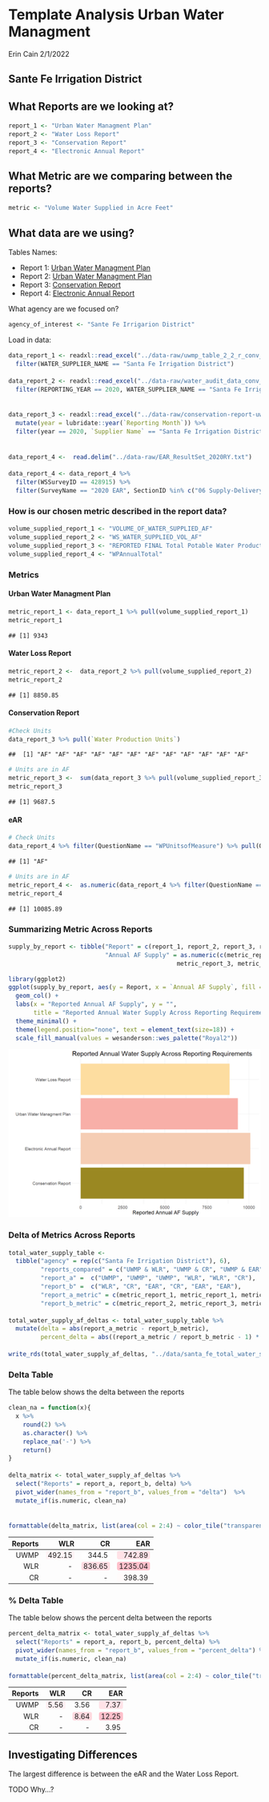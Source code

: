Template Analysis Urban Water Managment
================
Erin Cain
2/1/2022

## Sante Fe Irrigation District

## What Reports are we looking at?

``` r
report_1 <- "Urban Water Managment Plan"
report_2 <- "Water Loss Report"
report_3 <- "Conservation Report"
report_4 <- "Electronic Annual Report"
```

## What Metric are we comparing between the reports?

``` r
metric <- "Volume Water Supplied in Acre Feet"
```

## What data are we using?

Tables Names:

-   Report 1: [Urban Water Managment
    Plan](https://wuedata.water.ca.gov/uwmp_export_2020.asp)
-   Report 2: [Urban Water Managment
    Plan](https://wuedata.water.ca.gov/awwa_export)
-   Report 3: [Conservation
    Report](https://www.waterboards.ca.gov/water_issues/programs/conservation_portal/conservation_reporting.html)
-   Report 4: [Electronic Annual
    Report](https://www.waterboards.ca.gov/drinking_water/certlic/drinkingwater/eardata.html)

What agency are we focused on?

``` r
agency_of_interest <- "Sante Fe Irrigarion District"
```

Load in data:

``` r
data_report_1 <- readxl::read_excel("../data-raw/uwmp_table_2_2_r_conv_to_af.xlsx") %>% 
  filter(WATER_SUPPLIER_NAME == "Santa Fe Irrigation District")
  
data_report_2 <- readxl::read_excel("../data-raw/water_audit_data_conv_to_af.xlsx") %>% 
  filter(REPORTING_YEAR == 2020, WATER_SUPPLIER_NAME == "Santa Fe Irrigation District") 


data_report_3 <- readxl::read_excel("../data-raw/conservation-report-uw-supplier-data120721.xlsx") %>% 
  mutate(year = lubridate::year(`Reporting Month`)) %>%
  filter(year == 2020, `Supplier Name` == "Santa Fe Irrigation District")


data_report_4 <-  read.delim("../data-raw/EAR_ResultSet_2020RY.txt")

data_report_4 <- data_report_4 %>%
  filter(WSSurveyID == 428915) %>%
  filter(SurveyName == "2020 EAR", SectionID %in% c("06 Supply-Delivery", "01 Intro")) 
```

### How is our chosen metric described in the report data?

``` r
volume_supplied_report_1 <- "VOLUME_OF_WATER_SUPPLIED_AF"
volume_supplied_report_2 <- "WS_WATER_SUPPLIED_VOL_AF"
volume_supplied_report_3 <- "REPORTED FINAL Total Potable Water Production"
volume_supplied_report_4 <- "WPAnnualTotal"
```

### Metrics

#### Urban Water Managment Plan

``` r
metric_report_1 <- data_report_1 %>% pull(volume_supplied_report_1)
metric_report_1
```

    ## [1] 9343

#### Water Loss Report

``` r
metric_report_2 <-  data_report_2 %>% pull(volume_supplied_report_2)
metric_report_2 
```

    ## [1] 8850.85

#### Conservation Report

``` r
#Check Units
data_report_3 %>% pull(`Water Production Units`) 
```

    ##  [1] "AF" "AF" "AF" "AF" "AF" "AF" "AF" "AF" "AF" "AF" "AF" "AF"

``` r
# Units are in AF
metric_report_3 <-  sum(data_report_3 %>% pull(volume_supplied_report_3))
metric_report_3 
```

    ## [1] 9687.5

#### eAR

``` r
# Check Units 
data_report_4 %>% filter(QuestionName == "WPUnitsofMeasure") %>% pull(QuestionResults)
```

    ## [1] "AF"

``` r
# Units are in AF
metric_report_4 <-  as.numeric(data_report_4 %>% filter(QuestionName == "WPAnnualTotal") %>% pull(QuestionResults))
metric_report_4 
```

    ## [1] 10085.89

### Summarizing Metric Across Reports

``` r
supply_by_report <- tibble("Report" = c(report_1, report_2, report_3, report_4),
                           "Annual AF Supply" = as.numeric(c(metric_report_1, metric_report_2, 
                                               metric_report_3, metric_report_4)))
```

``` r
library(ggplot2)
ggplot(supply_by_report, aes(y = Report, x = `Annual AF Supply`, fill = Report)) +
  geom_col() + 
  labs(x = "Reported Annual AF Supply", y = "", 
       title = "Reported Annual Water Supply Across Reporting Requirements") +
  theme_minimal() +
  theme(legend.position="none", text = element_text(size=18)) + 
  scale_fill_manual(values = wesanderson::wes_palette("Royal2"))
```

![](santa_fe_supply_analysis_files/figure-gfm/unnamed-chunk-11-1.png)<!-- -->

### Delta of Metrics Across Reports

``` r
total_water_supply_table <- 
  tibble("agency" = rep(c("Santa Fe Irrigation District"), 6),
         "reports_compared" = c("UWMP & WLR", "UWMP & CR", "UWMP & EAR", "WLR & CR", "WLR & EAR", "CR & EAR"),
         "report_a" =  c("UWMP", "UWMP", "UWMP", "WLR", "WLR", "CR"),
         "report_b" =  c("WLR", "CR", "EAR", "CR", "EAR", "EAR"),
         "report_a_metric" = c(metric_report_1, metric_report_1, metric_report_1, metric_report_2, metric_report_2, metric_report_3), 
         "report_b_metric" = c(metric_report_2, metric_report_3, metric_report_4, metric_report_3, metric_report_4, metric_report_4),)

total_water_supply_af_deltas <- total_water_supply_table %>% 
  mutate(delta = abs(report_a_metric - report_b_metric), 
         percent_delta = abs((report_a_metric / report_b_metric - 1) * 100))

write_rds(total_water_supply_af_deltas, "../data/santa_fe_total_water_supply_af_deltas.rds")
```

### Delta Table

The table below shows the delta between the reports

``` r
clean_na = function(x){
  x %>%
    round(2) %>%
    as.character() %>%
    replace_na('-') %>%
    return()
}

delta_matrix <- total_water_supply_af_deltas %>% 
  select("Reports" = report_a, report_b, delta) %>%
  pivot_wider(names_from = "report_b", values_from = "delta")  %>%
  mutate_if(is.numeric, clean_na)


formattable(delta_matrix, list(area(col = 2:4) ~ color_tile("transparent", "pink")))
```

<table class="table table-condensed">
<thead>
<tr>
<th style="text-align:right;">
Reports
</th>
<th style="text-align:right;">
WLR
</th>
<th style="text-align:right;">
CR
</th>
<th style="text-align:right;">
EAR
</th>
</tr>
</thead>
<tbody>
<tr>
<td style="text-align:right;">
UWMP
</td>
<td style="text-align:right;">
<span
style="display: block; padding: 0 4px; border-radius: 4px; background-color: #fff4f6">492.15</span>
</td>
<td style="text-align:right;">
<span
style="display: block; padding: 0 4px; border-radius: 4px; background-color: #ffffff">344.5
</span>
</td>
<td style="text-align:right;">
<span
style="display: block; padding: 0 4px; border-radius: 4px; background-color: #ffe2e7">742.89
</span>
</td>
</tr>
<tr>
<td style="text-align:right;">
WLR
</td>
<td style="text-align:right;">
<span style="display: block; padding: 0 4px; border-radius: 4px">-
</span>
</td>
<td style="text-align:right;">
<span
style="display: block; padding: 0 4px; border-radius: 4px; background-color: #ffdce2">836.65</span>
</td>
<td style="text-align:right;">
<span
style="display: block; padding: 0 4px; border-radius: 4px; background-color: #ffc0cb">1235.04</span>
</td>
</tr>
<tr>
<td style="text-align:right;">
CR
</td>
<td style="text-align:right;">
<span style="display: block; padding: 0 4px; border-radius: 4px">-
</span>
</td>
<td style="text-align:right;">
<span style="display: block; padding: 0 4px; border-radius: 4px">-
</span>
</td>
<td style="text-align:right;">
<span
style="display: block; padding: 0 4px; border-radius: 4px; background-color: #fffbfb">398.39
</span>
</td>
</tr>
</tbody>
</table>

### % Delta Table

The table below shows the percent delta between the reports

``` r
percent_delta_matrix <- total_water_supply_af_deltas %>% 
  select("Reports" = report_a, report_b, percent_delta) %>%
  pivot_wider(names_from = "report_b", values_from = "percent_delta") %>%
  mutate_if(is.numeric, clean_na)

formattable(percent_delta_matrix, list(area(col = 2:4) ~ color_tile("transparent", "pink")))
```

<table class="table table-condensed">
<thead>
<tr>
<th style="text-align:right;">
Reports
</th>
<th style="text-align:right;">
WLR
</th>
<th style="text-align:right;">
CR
</th>
<th style="text-align:right;">
EAR
</th>
</tr>
</thead>
<tbody>
<tr>
<td style="text-align:right;">
UWMP
</td>
<td style="text-align:right;">
<span
style="display: block; padding: 0 4px; border-radius: 4px; background-color: #fff0f3">5.56</span>
</td>
<td style="text-align:right;">
<span
style="display: block; padding: 0 4px; border-radius: 4px; background-color: #ffffff">3.56</span>
</td>
<td style="text-align:right;">
<span
style="display: block; padding: 0 4px; border-radius: 4px; background-color: #ffe3e8">7.37
</span>
</td>
</tr>
<tr>
<td style="text-align:right;">
WLR
</td>
<td style="text-align:right;">
<span style="display: block; padding: 0 4px; border-radius: 4px">-
</span>
</td>
<td style="text-align:right;">
<span
style="display: block; padding: 0 4px; border-radius: 4px; background-color: #ffdae0">8.64</span>
</td>
<td style="text-align:right;">
<span
style="display: block; padding: 0 4px; border-radius: 4px; background-color: #ffc0cb">12.25</span>
</td>
</tr>
<tr>
<td style="text-align:right;">
CR
</td>
<td style="text-align:right;">
<span style="display: block; padding: 0 4px; border-radius: 4px">-
</span>
</td>
<td style="text-align:right;">
<span style="display: block; padding: 0 4px; border-radius: 4px">-
</span>
</td>
<td style="text-align:right;">
<span
style="display: block; padding: 0 4px; border-radius: 4px; background-color: #fffcfc">3.95
</span>
</td>
</tr>
</tbody>
</table>

## Investigating Differences

The largest difference is between the eAR and the Water Loss Report.

TODO Why…?

